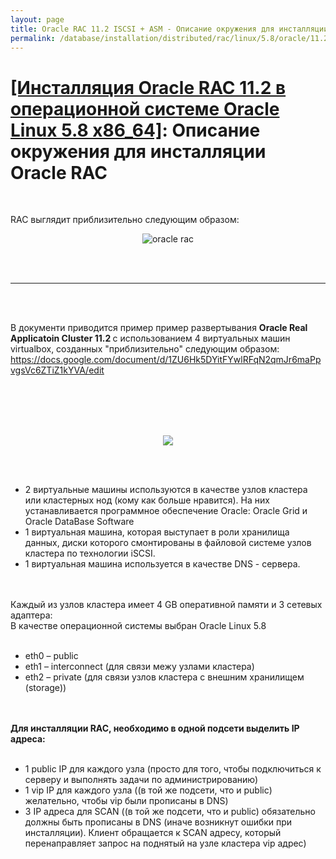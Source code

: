 ```yaml
---
layout: page
title: Oracle RAC 11.2 ISCSI + ASM - Описание окружения для инсталляции Oracle RAC
permalink: /database/installation/distributed/rac/linux/5.8/oracle/11.2/environment-description/
---
```


# <a href="/database/installation/distributed/rac/linux/5.8/oracle/11.2/">[Инсталляция Oracle RAC 11.2 в операционной системе Oracle Linux 5.8 x86_64]</a>: Описание окружения для инсталляции Oracle RAC

<br/>

RAC выглядит приблизительно следующим образом:

<div align="center">
<img src="http://img.oradba.net/img/oracle/database/rac/11.2/OracleRac_11.2.jpg" alt="oracle rac" border="0">
</div>

<br/><br/>
<hr>
<br/><br/>

В документи приводится пример пример развертывания <strong>Oracle Real Applicatoin Cluster 11.2 </strong> с использованием 4 виртуальных машин virtualbox, созданных "приблизительно" следующим образом:<br/>
https://docs.google.com/document/d/1ZU6Hk5DYitFYwlRFqN2qmJr6maPpvgsVc6ZTiZ1kYVA/edit

<br/><br/>
<br/><br/>

<div align="center">
	<img src="http://img.oradba.net/img/oracle/database/rac/11.2/rac1.png" border="0">
</div>

<br/><br/>


<ul>
<li>2 виртуальные машины используются в качестве узлов кластера или кластерных нод (кому как больше нравится). На них устанавливается программное обеспечение Oracle: Oracle Grid и Oracle DataBase Software</li>
<li>1 виртуальная машина, которая выступает в роли хранилища данных, диски которого смонтированы в файловой системе узлов кластера по технологии iSCSI. </li>
<li>1 виртуальная машина используется в качестве DNS - сервера.</li>
</ul>


<br/><br/>
Каждый из узлов кластера имеет 4 GB оперативной памяти и 3 сетевых адаптера:<br/>
В качестве операционной системы выбран Oracle Linux 5.8
<br/><br/>

<ul>
	<li>eth0 – public</li>
	<li>eth1 – interconnect (для связи межу узлами кластера)</li>
	<li>eth2 – private (для связи узлов кластера с внешним хранилищем (storage))</li>
</ul>


<br/><br/>
<strong>Для инсталляции RAC, необходимо в одной подсети выделить IP адреса:</strong>
<br/><br/>

<ul>
	<li>1 public IP для каждого узла (просто для того, чтобы подключиться к серверу и выполнять задачи по администрированию)</li>
	<li>1 vip IP для каждого узла ((в той же подсети, что и public) желательно, чтобы vip были прописаны в DNS)</li>
	<li>3 IP адреса для SCAN ((в той же подсети, что и public) обязательно должны быть прописаны в DNS (иначе возникнут ошибки при инсталляции). Клиент обращается к SCAN адресу, который перенаправляет запрос на поднятый на узле кластера vip адрес)</li>
</ul>
